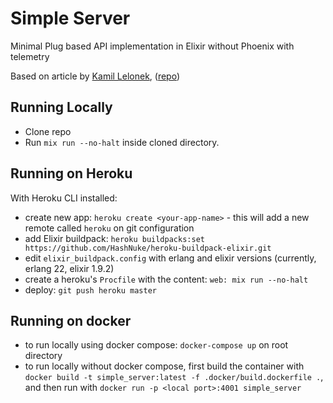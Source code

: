 # Simple Server

Minimal Plug based API implementation in Elixir without Phoenix with telemetry

Based on article by [Kamil Lelonek](https://blog.lelonek.me/minimal-elixir-http2-server-64188d0c1f3a), ([repo](https://github.com/KamilLelonek/elixir-http-json-api))

## Running Locally

* Clone repo
* Run `mix run --no-halt` inside cloned directory.

## Running on Heroku

With Heroku CLI installed:

* create new app: `heroku create <your-app-name>` - this will add a new remote called `heroku` on git configuration
* add Elixir buildpack: `heroku buildpacks:set https://github.com/HashNuke/heroku-buildpack-elixir.git`
* edit `elixir_buildpack.config` with erlang and elixir versions (currently, erlang 22, elixir 1.9.2)
* create a heroku's `Procfile` with the content: `web: mix run --no-halt`
* deploy: `git push heroku master`

## Running on docker

* to run locally using docker compose: `docker-compose up` on root directory
* to run locally without docker compose, first build the container with `docker build -t simple_server:latest -f .docker/build.dockerfile .`, and then run with `docker run -p <local port>:4001 simple_server`